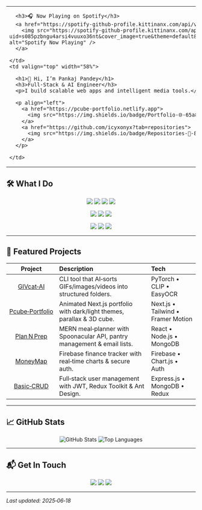 <table>
  <tr>
    <td valign="top" width="42%">
      
      <h3>🎧 Now Playing on Spotify</h3>
      <a href="https://spotify-github-profile.kittinanx.com/api/view.svg?uid=s085pzbngu4arsi4vuuxo36nt&redirect=true">
        <img src="https://spotify-github-profile.kittinanx.com/api/view.svg?uid=s085pzbngu4arsi4vuuxo36nt&cover_image=true&theme=default&show_offline=false&background_color=075414&interchange=true&bar_color=53b14f&bar_color_cover=true" alt="Spotify Now Playing" />
      </a>

    </td>
    <td valign="top" width="58%">

      <h1>👋 Hi, I’m Pankaj Pandey</h1>
      <h3>Full‑Stack & AI Engineer</h3>
      <p>I build scalable web apps and intelligent media tools.</p>

      <p align="left">
        <a href="https://pcube-portfolio.netlify.app">
          <img src="https://img.shields.io/badge/Portfolio-🌐-65a85f?style=for-the-badge&logo=netlify&logoColor=white"/>
        </a>
        <a href="https://github.com/icyxonyx?tab=repositories">
          <img src="https://img.shields.io/badge/Repositories-📂-86d17b?style=for-the-badge&logo=github&logoColor=white"/>
        </a>
      </p>

    </td>
  </tr>
</table>


## 🛠️ What I Do

<p align="center">
  <img src="https://img.shields.io/badge/Next.js-000000?style=for-the-badge&logo=nextdotjs&logoColor=white"/> 
  <img src="https://img.shields.io/badge/React-20232A?style=for-the-badge&logo=react&logoColor=61DAFB"/> 
  <img src="https://img.shields.io/badge/TailwindCSS-38B2AC?style=for-the-badge&logo=tailwind-css&logoColor=white"/> 
  <img src="https://img.shields.io/badge/Framer_Motion-000000?style=for-the-badge&logo=framer&logoColor=white"/>
</p>
<p align="center">
  <img src="https://img.shields.io/badge/PyTorch-EE4C2C?style=for-the-badge&logo=pytorch&logoColor=white"/> 
  <img src="https://img.shields.io/badge/OpenAI_CLIP-20232A?style=for-the-badge&logo=openai&logoColor=white"/> 
  <img src="https://img.shields.io/badge/EasyOCR-0F172A?style=for-the-badge&logo=python&logoColor=white"/>
</p>
<p align="center">
  <img src="https://img.shields.io/badge/AWS-232F3E?style=for-the-badge&logo=amazon-aws&logoColor=FF9900"/> 
  <img src="https://img.shields.io/badge/Docker-2496ED?style=for-the-badge&logo=docker&logoColor=white"/> 
  <img src="https://img.shields.io/badge/FastAPI-009688?style=for-the-badge&logo=fastapi&logoColor=white"/>
</p>

---

## 🚀 Featured Projects

| Project | Description | Tech |
|:---:|:---|:---|
| [GIVcat‑AI](https://github.com/icyxonyx/GIVcat-AI) | CLI tool that AI‑sorts GIFs/images/videos into structured folders. | PyTorch • CLIP • EasyOCR |
| [Pcube‑Portfolio](https://github.com/icyxonyx/Pcube-Portfolio) | Animated Next.js portfolio with dark/light themes, parallax & 3D cube. | Next.js • Tailwind • Framer Motion |
| [Plan N Prep](https://github.com/icyxonyx/Plan-N-Prep) | MERN meal‑planner with Spoonacular API, pantry management & email lists. | React • Node.js • MongoDB |
| [MoneyMap](https://github.com/icyxonyx/MoneyMap) | Firebase finance tracker with real‑time charts & secure auth. | Firebase • Chart.js • Auth |
| [Basic‑CRUD](https://github.com/icyxonyx/Basic-CRUD) | Full‑stack user management with JWT, Redux Toolkit & Ant Design. | Express.js • MongoDB • Redux |

---

## 📈 GitHub Stats

<div align="center">
  <img src="https://github-readme-stats.vercel.app/api?username=icyxonyx&theme=dark&show_icons=true&hide_border=true" alt="GitHub Stats" />
  <img src="https://github-readme-stats.vercel.app/api/top-langs/?username=icyxonyx&theme=dark&hide_border=true&layout=compact" alt="Top Languages" />
</div>

---

## 📬 Get In Touch

<p align="center">
  <a href="mailto:p2pp007@gmail.com"><img src="https://img.shields.io/badge/✉️-Email-86d17b?style=for-the-badge&logo=gmail&logoColor=white"/></a>
  <a href="https://www.linkedin.com/in/icyxonyx"><img src="https://img.shields.io/badge/🔗-LinkedIn-65a85f?style=for-the-badge&logo=linkedin&logoColor=white"/></a>
  <a href="https://pcube-portfolio.netlify.app/resume.pdf"><img src="https://img.shields.io/badge/📄-Resume-86d17b?style=for-the-badge&logo=adobeacrobatreader&logoColor=white"/></a>
</p>

---

_Last updated: 2025‑06‑18_
